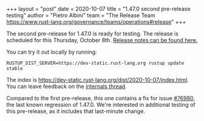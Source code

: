 +++
layout = "post"
date = 2020-10-07
title = "1.47.0 second pre-release testing"
author = "Pietro Albini"
team = "The Release Team <https://www.rust-lang.org/governance/teams/operations#release>"
+++

The second pre-release for 1.47.0 is ready for testing. The release is
scheduled for this Thursday, October 8th. [Release notes can be found
here.][relnotes]

You can try it out locally by running:

```plain
RUSTUP_DIST_SERVER=https://dev-static.rust-lang.org rustup update stable
```

The index is <https://dev-static.rust-lang.org/dist/2020-10-07/index.html>. You
can leave feedback on the [internals thread][internals].

Compared to the first pre-release, this one contains a fix for issue [#76980],
the last known regression of 1.47.0. We're interested in additional testing of
this pre-release, as it includes that last-minute change.

[#76980]: https://github.com/rust-lang/rust/issues/76980
[relnotes]: https://github.com/rust-lang/rust/blob/stable/RELEASES.md#version-1470-2020-10-08
[internals]: https://internals.rust-lang.org/t/1-47-0-pre-release-testing/
